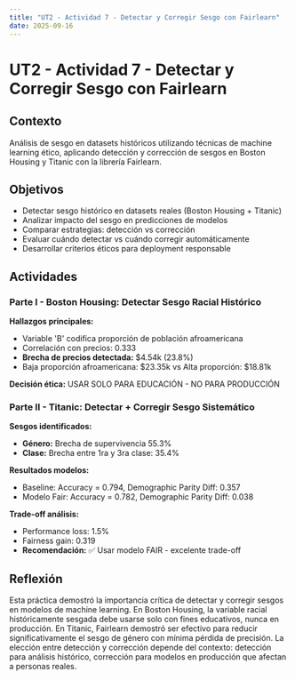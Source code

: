 ```yaml
---
title: "UT2 - Actividad 7 - Detectar y Corregir Sesgo con Fairlearn"
date: 2025-09-16
---
```


# UT2 - Actividad 7 - Detectar y Corregir Sesgo con Fairlearn

## Contexto

Análisis de sesgo en datasets históricos utilizando técnicas de machine learning ético, aplicando detección y corrección de sesgos en Boston Housing y Titanic con la librería Fairlearn.

## Objetivos

- Detectar sesgo histórico en datasets reales (Boston Housing + Titanic)
- Analizar impacto del sesgo en predicciones de modelos
- Comparar estrategias: detección vs corrección
- Evaluar cuándo detectar vs cuándo corregir automáticamente
- Desarrollar criterios éticos para deployment responsable

## Actividades

### Parte I - Boston Housing: Detectar Sesgo Racial Histórico

**Hallazgos principales:**

- Variable 'B' codifica proporción de población afroamericana
- Correlación con precios: 0.333
- **Brecha de precios detectada:** $4.54k (23.8%)
- Baja proporción afroamericana: $23.35k vs Alta proporción: $18.81k

**Decisión ética:** USAR SOLO PARA EDUCACIÓN - NO PARA PRODUCCIÓN

### Parte II - Titanic: Detectar + Corregir Sesgo Sistemático

**Sesgos identificados:**

- **Género:** Brecha de supervivencia 55.3%
- **Clase:** Brecha entre 1ra y 3ra clase: 35.4%

**Resultados modelos:**

- Baseline: Accuracy = 0.794, Demographic Parity Diff: 0.357
- Modelo Fair: Accuracy = 0.782, Demographic Parity Diff: 0.038

**Trade-off análisis:**

- Performance loss: 1.5%
- Fairness gain: 0.319
- **Recomendación:** ✅ Usar modelo FAIR - excelente trade-off

## Reflexión

Esta práctica demostró la importancia crítica de detectar y corregir sesgos en modelos de machine learning. En Boston Housing, la variable racial históricamente sesgada debe usarse solo con fines educativos, nunca en producción. En Titanic, Fairlearn demostró ser efectivo para reducir significativamente el sesgo de género con mínima pérdida de precisión. La elección entre detección y corrección depende del contexto: detección para análisis histórico, corrección para modelos en producción que afectan a personas reales.
